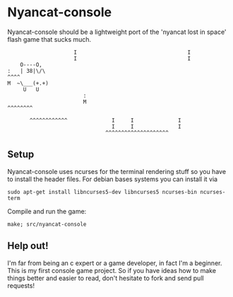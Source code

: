 # Nyancat-console

Nyancat-console should be a lightweight port of the 'nyancat lost in space'
flash game that sucks much.


                         I                                   I
                         I                                   I
        O----O,
    :   | 38|\/\                                                       ^^^^
    M  ~\___(+.+)
         U   U
                            :
                            M                                      ^^^^^^^^

           ^^^^^^^^^^^^              I     I              I
                                     I     I              I
                                   ^^^^^^^^^^^^^^^^^^^^

## Setup

Nyancat-console uses ncurses for the terminal rendering stuff so you have to
install the header files. For debian bases systems you can install it via

    sudo apt-get install libncurses5-dev libncurses5 ncurses-bin ncurses-term

Compile and run the game:

    make; src/nyancat-console

## Help out!

I'm far from being an c expert or a game developer, in fact I'm a beginner.
This is my first console game project. So if you have ideas how to make things
better and easier to read, don't hesitate to fork and send pull requests!

